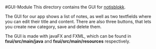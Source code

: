 #GUI-Module
This directory contains the GUI for [notisblokk](../README.md).

The GUI for our app shows a list of notes, as well as two textfields where you can edit their title and content. There are also three buttons, that lets you create new category, save and delete them.

The GUI is made with javaFX and FXML, which can be found in **fxui/src/main/java** and **fxui/src/main/resources** respectively.
                           